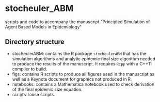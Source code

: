 # stocheuler_ABM
scripts and code to accompany the manuscript "Principled Simulation of Agent Based Models in Epidemiology"

## Directory structure
  * stocheulerABM: contains the R package `stocheulerABM` that has the simulation algorithms and analytic epidemic final size algorithm needed to produce the results of the manuscript. It requires `Rcpp` with a C++11 compiler to build.
  * figs: contains R scripts to produce all figures used in the manuscript as well as a Keynote document for graphics not produced in R.
  * notebooks: contains a Mathematica notebook used to check derivation of the final epidemic size equation.
  * scripts: loose scripts.
